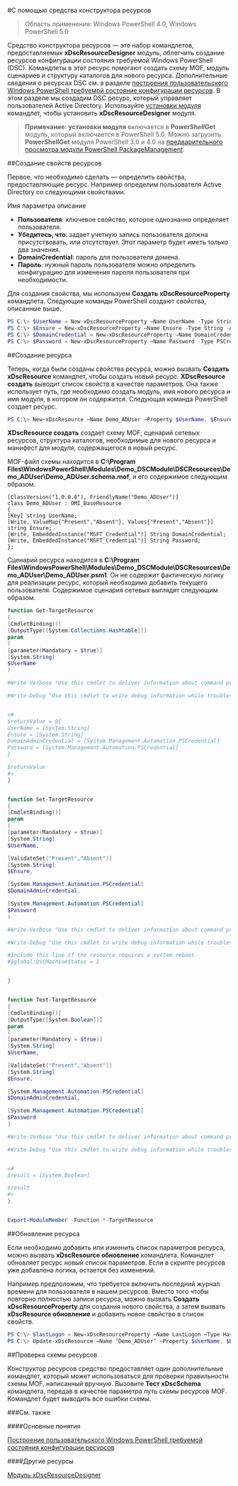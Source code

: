 #С помощью средства конструктора ресурсов

> Область применения: Windows PowerShell 4.0, Windows PowerShell 5.0

Средство конструктора ресурсов — это набор командлетов, предоставляемых **xDscResourceDesigner** модуль, облегчить создание ресурсов конфигурации состояния требуемой Windows PowerShell (DSC). Командлеты в этот ресурс помогают создать схему MOF, модуль сценариев и структуру каталогов для нового ресурса. Дополнительные сведения о ресурсах DSC см. в разделе [построения пользовательского Windows PowerShell требуемой состояние конфигурации ресурсов](authoringResource.md).
В этом разделе мы создадим DSC ресурс, который управляет пользователей Active Directory.
Используйте [установки модуля](https://technet.microsoft.com/en-us/library/dn807162.aspx) командлет, чтобы установить **xDscResourceDesigner** модуля.

> **Примечание**: **установки модуля** включается в **PowerShellGet** модуль, который включается в PowerShell 5.0. Можно загрузить **PowerShellGet** модуля PowerShell 3.0 и 4.0 на [предварительного просмотра модули PowerShell PackageManagement](https://www.microsoft.com/en-us/download/details.aspx?id=49186).

##Создание свойств ресурсов

Первое, что необходимо сделать — определить свойства, предоставляющие ресурс. Например определим пользователя Active Directory со следующими свойствами.

Имя параметра описание
* **Пользователя**: ключевое свойство, которое однозначно определяет пользователя.
* **Убедитесь, что**: задает учетную запись пользователя должна присутствовать, или отсутствует. Этот параметр будет иметь только два значения.
* **DomainCredential**: пароль для пользователя домена.
* **Пароль**: нужный пароль пользователя можно определить конфигурацию для изменения пароля пользователя при необходимости.

Для создания свойства, мы используем **Создать xDscResourceProperty** командлета. Следующие команды PowerShell создают свойства, описанные выше.

```powershell
PS C:\> $UserName = New-xDscResourceProperty –Name UserName -Type String -Attribute Key
PS C:\> $Ensure = New-xDscResourceProperty –Name Ensure -Type String -Attribute Write –ValidateSet “Present”, “Absent”
PS C:\> $DomainCredential = New-xDscResourceProperty –Name DomainCredential-Type PSCredential -Attribute Write
PS C:\> $Password = New-xDscResourceProperty –Name Password -Type PSCredential -Attribute Write
```

##Создание ресурса

Теперь, когда были созданы свойства ресурса, можно вызвать **Создать xDscResource** командлет, чтобы создать новый ресурс.  **XDscResource создать** выводит список свойств в качестве параметров. Она также использует путь, где необходимо создать модуль, имя нового ресурса и имя модуля, в котором он содержится. Следующая команда PowerShell создает ресурс.

```powershell
PS C:\> New-xDscResource –Name Demo_ADUser –Property $UserName, $Ensure, $DomainCredential, $Password –Path ‘C:\Program Files\WindowsPowerShell\Modules’ –ModuleName Demo_DSCModule
```

**XDscResource создать** создает схему MOF, сценарий сетевых ресурсов, структура каталогов, необходимые для нового ресурса и манифест для модуля, содержащегося в новый ресурс.

MOF-файл схемы находится в **C:\Program Files\WindowsPowerShell\Modules\Demo_DSCModule\DSCResources\Demo_ADUser\Demo_ADUser.schema.mof**, и его содержимое следующим образом.

```
[ClassVersion("1.0.0.0"), FriendlyName("Demo_ADUser")]
class Demo_ADUser : OMI_BaseResource
{
[Key] string UserName;
[Write, ValueMap{"Present","Absent"}, Values{"Present","Absent"}] string Ensure;
[Write, EmbeddedInstance("MSFT_Credential")] String DomainCredential;
[Write, EmbeddedInstance("MSFT_Credential")] String Password;
};
```

Сценарий ресурса находится в **C:\Program Files\WindowsPowerShell\Modules\Demo_DSCModule\DSCResources\Demo_ADUser\Demo_ADUser.psm1**. Он не содержит фактическую логику для реализации ресурс, который необходимо добавить текущего пользователя. Содержимое сценария сетевых выглядят следующим образом.

```powershell
function Get-TargetResource
{
[CmdletBinding()]
[OutputType([System.Collections.Hashtable])]
param
(
[parameter(Mandatory = $true)]
[System.String]
$UserName
)

#Write-Verbose "Use this cmdlet to deliver information about command processing."

#Write-Debug "Use this cmdlet to write debug information while troubleshooting."


<#
$returnValue = @{
UserName = [System.String]
Ensure = [System.String]
DomainAdminCredential = [System.Management.Automation.PSCredential]
Password = [System.Management.Automation.PSCredential]
}

$returnValue
#>
}


function Set-TargetResource
{
[CmdletBinding()]
param
(
[parameter(Mandatory = $true)]
[System.String]
$UserName,

[ValidateSet("Present","Absent")]
[System.String]
$Ensure,

[System.Management.Automation.PSCredential]
$DomainAdminCredential,

[System.Management.Automation.PSCredential]
$Password
)

#Write-Verbose "Use this cmdlet to deliver information about command processing."

#Write-Debug "Use this cmdlet to write debug information while troubleshooting."

#Include this line if the resource requires a system reboot.
#$global:DSCMachineStatus = 1


}


function Test-TargetResource
{
[CmdletBinding()]
[OutputType([System.Boolean])]
param
(
[parameter(Mandatory = $true)]
[System.String]
$UserName,

[ValidateSet("Present","Absent")]
[System.String]
$Ensure,

[System.Management.Automation.PSCredential]
$DomainAdminCredential,

[System.Management.Automation.PSCredential]
$Password
)

#Write-Verbose "Use this cmdlet to deliver information about command processing."

#Write-Debug "Use this cmdlet to write debug information while troubleshooting."


<#
$result = [System.Boolean]

$result
#>
}


Export-ModuleMember -Function *-TargetResource
```

##Обновление ресурса

Если необходимо добавить или изменить список параметров ресурса, можно вызвать **xDscResource обновление** командлета. Командлет обновляет ресурс новый список параметров. Если в скрипте ресурсов уже добавлена логика, остается без изменений.

Например предположим, что требуется включить последний журнал времени для пользователя в нашем ресурсов. Вместо того чтобы повторно полностью записи ресурса, можно вызвать **Создать xDscResourceProperty** для создания нового свойства, а затем вызвать **xDscResource обновление** и добавить новое свойство в список свойств.

```powershell
PS C:\> $lastLogon = New-xDscResourceProperty –Name LastLogon –Type Hashtable –Attribute Write –Description “For mapping users to their last log on time”
PS C:\> Update-xDscResource –Name ‘Demo_ADUser’ –Property $UserName, $Ensure, $DomainCredential, $Password, $lastLogon -Force
```

##Проверка схемы ресурсов

Конструктор ресурсов средство предоставляет один дополнительные командлет, который может использоваться для проверки правильности схемы MOF, написанный вручную. Вызовите **Тест xDscSchema** командлета, передав в качестве параметра путь схемы ресурсов MOF. Командлет будет выводить все ошибки схемы.

###См. также

####Основные понятия

[Построение пользовательского Windows PowerShell требуемой состояния конфигурации ресурсов](authoringResource.md)

####Другие ресурсы

[Модуль xDscResourceDesigner](https://powershellgallery.com/packages/xDscResourceDesigner)




